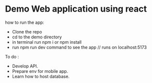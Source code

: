 # Demo Web application using react

how to run the app:

- Clone the repo
- cd to the demo directory
- in terminal run npm i or npm install
- run npm run dev command to see the app // runs on localhost:5173

To do :

- Develop API.
- Prepare env for mobile app.
- Learn how to host database.
